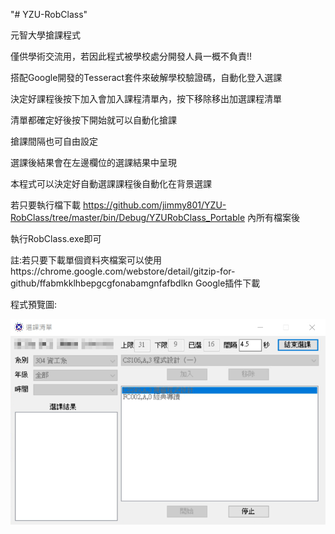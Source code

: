 "# YZU-RobClass" 

元智大學搶課程式

僅供學術交流用，若因此程式被學校處分開發人員一概不負責!!


搭配Google開發的Tesseract套件來破解學校驗證碼，自動化登入選課

決定好課程後按下加入會加入課程清單內，按下移除移出加選課程清單

清單都確定好後按下開始就可以自動化搶課

搶課間隔也可自由設定

選課後結果會在左邊欄位的選課結果中呈現

本程式可以決定好自動選課課程後自動化在背景選課

若只要執行檔下載 https://github.com/jimmy801/YZU-RobClass/tree/master/bin/Debug/YZURobClass_Portable 內所有檔案後

執行RobClass.exe即可

註:若只要下載單個資料夾檔案可以使用https://chrome.google.com/webstore/detail/gitzip-for-github/ffabmkklhbepgcgfonabamgnfafbdlkn Google插件下載

程式預覽圖:

![image](https://github.com/jimmy801/YZU-RobClass/blob/master/ScreenShot/00.png)
